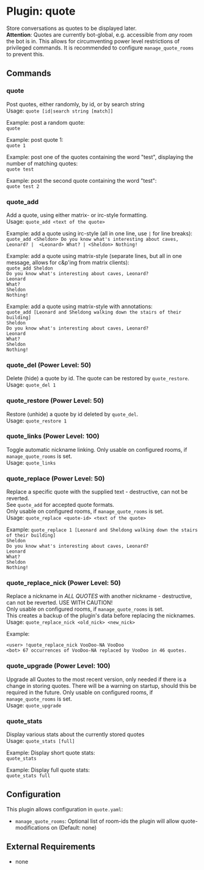 Plugin: quote
===
Store conversations as quotes to be displayed later.  
**Attention**: Quotes are currently bot-global, e.g. accessible from *any* room the bot is in. This allows for 
circumventing power level restrictions of privileged commands. It is recommended to configure `manage_quote_rooms` to 
prevent this.

## Commands
### quote
Post quotes, either randomly, by id, or by search string  
Usage: `quote [id|search string [match]]`  

Example: post a random quote:  
`quote`

Example: post quote 1:  
`quote 1`

Example: post one of the quotes containing the word "test", displaying the number of matching quotes:  
`quote test`

Example: post the second quote containing the word "test":  
`quote test 2`


### quote_add
Add a quote, using either matrix- or irc-style formatting.  
Usage: `quote_add <text of the quote>`

Example: add a quote using irc-style (all in one line, use ` | ` for line breaks):
`quote_add <Sheldon> Do you know what's interesting about caves, Leonard? | 
<Leonard> What? | <Sheldon> Nothing!`

Example: add a quote using matrix-style (separate lines, but all in one message, allows for c&p'ing from matrix 
clients):  
`quote_add Sheldon`  
`Do you know what's interesting about caves, Leonard?`  
`Leonard`  
`What?`  
`Sheldon`  
`Nothing!`  

Example: add a quote using matrix-style with annotations:  
`quote_add [Leonard and Sheldong walking down the stairs of their building]`  
`Sheldon`    
`Do you know what's interesting about caves, Leonard?`    
`Leonard`  
`What?`  
`Sheldon`  
`Nothing!`  

### quote_del (Power Level: 50)
Delete (hide) a quote by id. The quote can be restored by `quote_restore`.  
Usage: `quote_del 1`

### quote_restore (Power Level: 50)
Restore (unhide) a quote by id deleted by `quote_del`.  
Usage: `quote_restore 1`

### quote_links (Power Level: 100)
Toggle automatic nickname linking. Only usable on configured rooms, if `manage_quote_rooms` is set.  
Usage: `quote_links`

### quote_replace (Power Level: 50)
Replace a specific quote with the supplied text - destructive, can not be reverted.  
See `quote_add` for accepted quote formats.  
Only usable on configured rooms, if `manage_quote_rooms` is set.  
Usage: `quote_replace <quote-id> <text of the quote>`

Example:
`quote_replace 1 [Leonard and Sheldong walking down the stairs of their building]`  
`Sheldon`    
`Do you know what's interesting about caves, Leonard?`    
`Leonard`  
`What?`  
`Sheldon`  
`Nothing!`  


### quote_replace_nick (Power Level: 50)
Replace a nickname in *ALL QUOTES* with another nickname - destructive, can not be reverted. USE WITH CAUTION!  
Only usable on configured rooms, if `manage_quote_rooms` is set.  
This creates a backup of the plugin's data before replacing the nicknames.  
Usage: `quote_replace_nick <old_nick> <new_nick>`

Example:
```
<user> !quote_replace_nick VooDoo-NA VooDoo
<bot> 67 occurrences of VooDoo-NA replaced by VooDoo in 46 quotes.
```


### quote_upgrade (Power Level: 100)
Upgrade all Quotes to the most recent version, only needed if there is a change in storing quotes. There will be a 
warning on startup, should this be required in the future. Only usable on configured rooms, if `manage_quote_rooms` is set.  
Usage: `quote_upgrade`

### quote_stats
Display various stats about the currently stored quotes  
Usage: `quote_stats [full]`

Example: Display short quote stats:  
`quote_stats`  

Example: Display full quote stats:  
`quote_stats full`

## Configuration
This plugin allows configuration in `quote.yaml`:
- `manage_quote_rooms`: Optional list of room-ids the plugin will allow quote-modifications on (Default: none)

## External Requirements
- none
